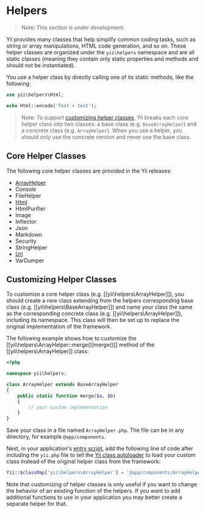 Helpers
=======

> Note: This section is under development.

Yii provides many classes that help simplify common coding tasks, such as string or array manipulations,
HTML code generation, and so on. These helper classes are organized under the `yii\helpers` namespace and
are all static classes (meaning they contain only static properties and methods and should not be instantiated).

You use a helper class by directly calling one of its static methods, like the following:

```php
use yii\helpers\Html;

echo Html::encode('Test > test');
```

> Note: To support [customizing helper classes](#customizing-helper-classes), Yii breaks each core helper class
  into two classes: a base class (e.g. `BaseArrayHelper`) and a concrete class (e.g. `ArrayHelper`).
  When you use a helper, you should only use the concrete version and never use the base class.


Core Helper Classes
-------------------

The following core helper classes are provided in the Yii releases:

- [ArrayHelper](helper-array.md)
- Console
- FileHelper
- [Html](helper-html.md)
- HtmlPurifier
- Image
- Inflector
- Json
- Markdown
- Security
- StringHelper
- [Url](helper-url.md)
- VarDumper


Customizing Helper Classes <span id="customizing-helper-classes"></span>
--------------------------

To customize a core helper class (e.g. [[yii\helpers\ArrayHelper]]), you should create a new class extending
from the helpers corresponding base class (e.g. [[yii\helpers\BaseArrayHelper]]) and name your class the same
as the corresponding concrete class (e.g. [[yii\helpers\ArrayHelper]]), including its namespace. This class
will then be set up to replace the original implementation of the framework.

The following example shows how to customize the [[yii\helpers\ArrayHelper::merge()|merge()]] method of the
[[yii\helpers\ArrayHelper]] class:

```php
<?php

namespace yii\helpers;

class ArrayHelper extends BaseArrayHelper
{
    public static function merge($a, $b)
    {
        // your custom implementation
    }
}
```

Save your class in a file named `ArrayHelper.php`. The file can be in any directory, for example `@app/components`.

Next, in your application's [entry script](structure-entry-scripts.md), add the following line of code
after including the `yii.php` file to tell the [Yii class autoloader](concept-autoloading.md) to load your custom
class instead of the original helper class from the framework:

```php
Yii::$classMap['yii\helpers\ArrayHelper'] = '@app/components/ArrayHelper.php';
```

Note that customizing of helper classes is only useful if you want to change the behavior of an existing function
of the helpers. If you want to add additional functions to use in your application you may better create a separate
helper for that.

